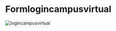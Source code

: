 # Formlogincampusvirtual


![logincampusvirtual](https://user-images.githubusercontent.com/26189854/92652946-e1825a80-f2aa-11ea-8b0d-ca6942e649e9.gif)
